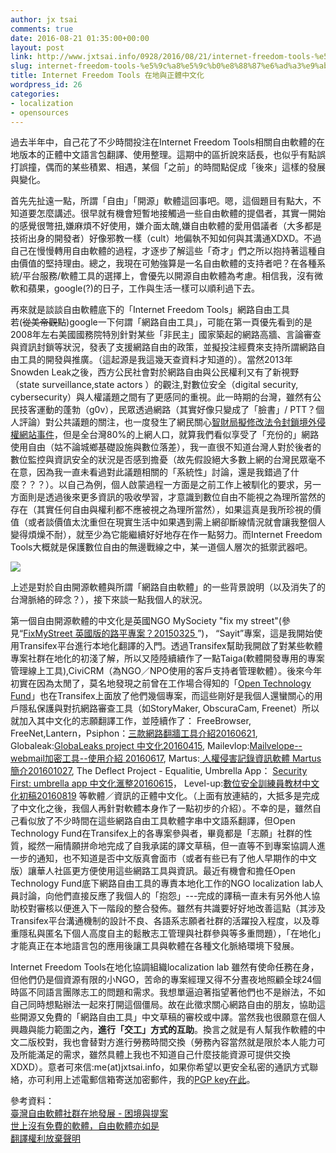 ```yaml
---
author: jx tsai
comments: true
date: 2016-08-21 01:35:00+00:00
layout: post
link: http://www.jxtsai.info/0928/2016/08/21/internet-freedom-tools-%e5%9c%a8%e5%9c%b0%e8%88%87%e6%ad%a3%e9%ab%94%e4%b8%ad%e6%96%87%e5%8c%96/
slug: internet-freedom-tools-%e5%9c%a8%e5%9c%b0%e8%88%87%e6%ad%a3%e9%ab%94%e4%b8%ad%e6%96%87%e5%8c%96
title: Internet Freedom Tools 在地與正體中文化
wordpress_id: 26
categories:
- localization
- opensources
---
```


過去半年中，自己花了不少時間投注在Internet Freedom Tools相關自由軟體的在地版本的正體中文語言包翻譯、使用整理。這期中的區折說來話長，也似乎有點誤打誤撞，偶而的某些積累、相遇，某個「之前」的時間點促成「後來」這樣的發展與變化。  
  
首先先扯遠一點，所謂「自由」「開源」軟體這回事吧。嗯，這個題目有點大，不知道要怎麼講述。很早就有機會短暫地接觸過一些自由軟體的提倡者，其實一開始的感覺很彆扭,嫌麻煩不好使用，嫌介面太醜,嫌自由軟體的愛用倡議者（大多都是技術出身的開發者）好像邪教一樣（cult）地偏執不知如何與其溝通XDXD。不過自己在慢慢轉用自由軟體的過程，才逐步了解這些「奇才」們之所以抱持著這種自由價值的堅持理由。總之，我現在可勉強算是一名自由軟體的支持者吧？在各種系統/平台服務/軟體工具的選擇上，會優先以開源自由軟體為考慮。相信我，沒有微軟和蘋果，google(?)的日子，工作與生活一樣可以順利過下去。  
  
再來就是談談自由軟體底下的「Internet Freedom Tools」網路自由工具  
若(<strike>從美帝觀點</strike>)google一下何謂「網路自由工具」，可能在第一頁優先看到的是2008年左右美國國務院特別針對某些「非民主」國家築起的網路高牆、言論審查與資訊封鎖等狀況，發表了支援網路自由的政策，並擬投注經費來支持所謂網路自由工具的開發與推廣。（這起源是我這幾天查資料才知道的）。當然2013年Snowden Leak之後，西方公民社會對於網路自由與公民權利又有了新視野（state surveillance,state actors ）的觀注,對數位安全（digital security, cybersecurity）與人權議題之間有了更感同的重視。此一時期的台灣，雖然有公民技客運動的蓬勃（g0v），民眾透過網路（其實好像只變成了「臉書」/ PTT？個人評論）對公共議題的關注，也一度發生了網民關心[智財局擬修改法令封鎖境外侵權網站事件](https://zh.wikipedia.org/wiki/%E7%B6%93%E6%BF%9F%E9%83%A8%E6%99%BA%E6%85%A7%E8%B2%A1%E7%94%A2%E5%B1%80%E7%A0%94%E6%93%AC%E5%B0%81%E9%8E%96%E5%A2%83%E5%A4%96%E4%BE%B5%E6%AC%8A%E7%B6%B2%E7%AB%99%E4%BA%8B%E4%BB%B6)，但是全台灣80%的上網人口，就算我們看似享受了「充份的」網路使用自由（姑不論城鄉基礎設施與數位落差），我一直很不知道台灣人對於後者的數位監控與資訊安全的狀況是否感到擔憂（故先假設絕大多數上網的台灣民眾毫不在意，因為我一直未看過對此議題相關的「系統性」討論，還是我錯過了什麼？？？）。以自己為例，個人啟蒙過程一方面是之前工作上被馴化的要求，另一方面則是透過後來更多資訊的吸收學習，才意識到數位自由不能視之為理所當然的存在（其實任何自由與權利都不應被視之為理所當然），如果這真是我所珍視的價值（或者談價值太沈重但在現實生活中如果遇到需上網卻斷線情況就會讓我整個人變得煩燥不耐），就至少為它能繼續好好地存在作一點努力。而Internet Freedom Tools大概就是保護數位自由的無邊戰線之中，某一道個人層次的抵禦武器吧。  
  


![](https://3.bp.blogspot.com/--yiIis4bLLo/V7VQh-eK14I/AAAAAAAAKwk/G1l8mYCH9OAN3-54IT7kTdAkjYw47-ewACLcB/s1600/IDoF.jpg)

  
上述是對於自由開源軟體與所謂「網路自由軟體」的一些背景說明（以及消失了的台灣脈絡的碎念？），接下來談一點我個人的狀況。  
  
第一個自由開源軟體的中文化是英國NGO MySociety "fix my street"(參見“[FixMyStreet 英國版的路平專案？20150325 ](http://self.jxtsai.info/2015/03/fixmystreet.html)”)， “Sayit”專案，這是我開始使用Transifex平台進行本地化翻譯的入門。透過Transifex幫助我開啟了對某些軟體專案社群在地化的初淺了解，所以又陸陸續續作了一點Taiga(軟體開發專用的專案管理線上工具),CiviCRM（為NGO／NPO使用的客戶支持者管理軟體）。後來今年初實在因為太閒了，莫名地發現之前曾在工作場合得知的「[Open Technology Fund](https://www.opentech.fund/)」也在Transifex上面放了他們幾個專案，而這些剛好是我個人還蠻關心的用戶隱私保護與對抗網路審查工具（如StoryMaker, ObscuraCam, Freenet）所以就加入其中文化的志願翻譯工作，並陸續作了： FreeBrowser, FreeNet,Lantern，Psiphon：[三款網路翻牆工具介紹20160621](http://self.jxtsai.info/2016/06/freenet-lantern-psiphon.html), Globaleak:[GlobaLeaks project 中文化20160415](http://self.jxtsai.info/2016/04/globaleaks-project.html), Mailevlop:[Mailvelope--webmail加密工具--使用介紹 20160617](http://self.jxtsai.info/2016/06/ailvelope-webmail.html), Martus:[ 人權侵害記錄資訊軟體 Martus 簡介201601027](http://self.jxtsai.info/2016/01/martus.html), The Deflect Project - Equalitie, Umbrella App： [Security First: umbrella app 中文化滙整20160615](http://self.jxtsai.info/2016/06/security-first-umbrella-app.html)， Level-up:[數位安全訓練員教材中文化初稿20160819](http://self.jxtsai.info/2016/08/level-up.html) 等軟體／資訊的正體中文化。（上面有放連結的，大抵多是完成了中文化之後，我個人再針對軟體本身作了一點初步的介紹）。不幸的是，雖然自己看似放了不少時間在這些網路自由工具軟體字串中文語系翻譯，但Open Technology Fund在Transifex上的各專案參與者，畢竟都是「志願」社群的性質，縱然一廂情願拼命地完成了自我承諾的譯文草稿，但一直等不到專案協調人進一步的通知，也不知道是否中文版真會面市（或者有些已有了他人早期作的中文版）讓華人社區更方便使用這些網路工具與資訊。最近有機會和擔任Open Technology Fund底下網路自由工具的專責本地化工作的NGO localization lab人員討論，向他們直接反應了我個人的「抱怨」---完成的譯稿一直未有另外他人協助校對審核以便進入下一階段的整合發佈。雖然有共識要好好地改善這點（其涉及Transifex平台溝通機制的設計不良、各語系志願者社群的活躍投入程度，以及尊重隱私與匿名下個人高度自主的鬆散志工管理與社群參與等多重問題），「在地化」才能真正在本地語言包的應用後讓工具與軟體在各種文化脈絡環境下發展。  
  
Internet Freedom Tools在地化協調組織localization lab 雖然有使命任務在身，但他們仍是個資源有限的小NGO，苦命的專案經理又得不分晝夜地照顧全球24個時區不同語言團隊志工的問題和需求。我想單逼迫著指望著他們也不是辦法，不如自己同時想點辦法一起來打開這個僵局。故在此徵求關心網路自由的朋友，協助這些開源又免費的「網路自由工具」中文草稿的審校或中譯。當然我也很願意在個人興趣與能力範圍之內，**進行「交工」方式的互助**。換言之就是有人幫我作軟體的中文二版校對，我也會替對方進行勞務時間交換（勞務內容當然就是限於本人能力可及所能滿足的需求，雖然具體上我也不知道自己什麼技能資源可提供交換XDXD）。意者可來信:me(at)jxtsai.info，如果你希望以更安全私密的通訊方式聯絡，亦可利用上述電郵信箱寄送加密郵件，我的[PGP key在此](http://self.jxtsai.info/2005/03/this-site.html)。   
  
參考資料：  
[臺灣自由軟體社群在地發展 - 困境與提案](https://paper.dropbox.com/doc/--aZ5CDu5idSrgADdDucMOb)  
[世上沒有免費的軟體，自由軟體亦如是](http://breezymove.blogspot.tw/2016/08/blog-post.html)  
[翻譯權利放棄聲明](https://github.com/l10n-tw/l10n-tw-translationproject)
